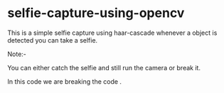 # selfie-capture-using-opencv
This is a simple selfie capture using haar-cascade whenever a object is detected you can take a selfie.

Note:-

You can either catch the selfie and still run the camera or break it.

In this code we are breaking the code .
